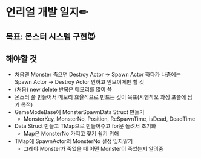 # 언리얼 개발 일지✏



## 목표: 몬스터 시스템 구현😈

## 해야할 것

* 처음엔 Monster 죽으면 Destroy Actor -> Spawn Actor 하다가 나중에는 Spawn Actor -> Destroy Actor 안하고 안보이게만 할 것
* (처음) new delete 반복은 메모리를 많이 씀
* 몬스터 풀 만들어서 메모리 효율적으로 만드는 것이 목표(시행착오 과정 포폴에 담기 목적)
* GameModeBase에 MonsterSpawnData Struct 만들기
  * MonsterKey, MonsterNo, Position, ReSpawnTime, isDead, DeadTime
* Data Struct 만들고 TMap으로 만들어주고 for문 돌려서 초기화
  * Map은 MonsterNo 가지고 찾기 쉽기 위해 
* TMap에 SpawnActor의 MonsterNo 설정 잊지말기
  * 그레야 Monster가 죽었을 때 어떤 Monster이 죽었는지 알려줌

